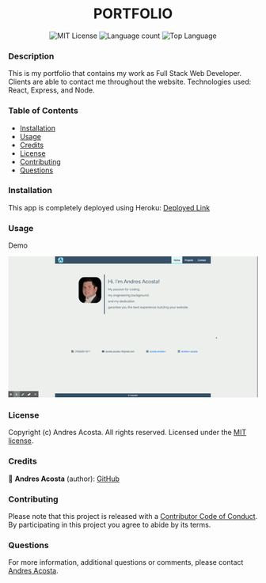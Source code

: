 <h1 align="center"> PORTFOLIO </h1> 

<div align="center"> 

![MIT License](https://img.shields.io/apm/l/atomic-design-ui.svg?) ![Language count](https://img.shields.io/github/languages/count/acosta-andres-r/portfolio-react) ![Top Language](https://img.shields.io/github/languages/top/acosta-andres-r/portfolio-react)
</div>
  
### Description
This is my portfolio that contains my work as Full Stack Web Developer. Clients are able to contact me throughout the website. Technologies used: React, Express, and Node.

### Table of Contents

  * [Installation](#installation)
  * [Usage](#usage)
  * [Credits](#credits)
  * [License](#license)
  * [Contributing](#contributing)
  * [Questions](#questions)

### Installation
This app is completely deployed using Heroku: [Deployed Link](https://andres-portfolio-react.herokuapp.com)

### Usage

Demo

![](./demo/portfolio-react.gif)

### License

Copyright (c) Andres Acosta. All rights reserved.
Licensed under the [MIT license](LICENSE).

### Credits

👤 **Andres Acosta** (author): [GitHub](https://github.com/acosta-andres-r)


### Contributing
Please note that this project is released with a [Contributor Code of Conduct](CODE_OF_CONDUCT.md). By participating in this project you agree to abide by its terms.


### Questions
 For more information, additional questions or comments, please contact [Andres Acosta](https://github.com/acosta-andres-r).

